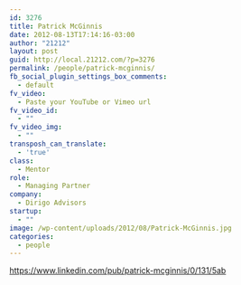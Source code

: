 ```yaml
---
id: 3276
title: Patrick McGinnis
date: 2012-08-13T17:14:16-03:00
author: "21212"
layout: post
guid: http://local.21212.com/?p=3276
permalink: /people/patrick-mcginnis/
fb_social_plugin_settings_box_comments:
  - default
fv_video:
  - Paste your YouTube or Vimeo url
fv_video_id:
  - ""
fv_video_img:
  - ""
transposh_can_translate:
  - 'true'
class:
  - Mentor
role:
  - Managing Partner
company:
  - Dirigo Advisors
startup:
  - ""
image: /wp-content/uploads/2012/08/Patrick-McGinnis.jpg
categories:
  - people
---
```

https://www.linkedin.com/pub/patrick-mcginnis/0/131/5ab
